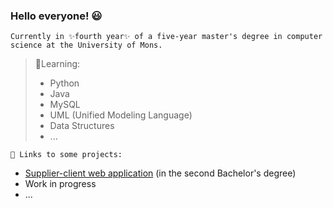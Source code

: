 ### Hello everyone! 😃

```
Currently in ✨fourth year✨ of a five-year master's degree in computer science at the University of Mons.
```

> 🌱Learning:
> - Python
> - Java
> - MySQL
> - UML (Unified Modeling Language)
> - Data Structures
> - ...

```
🤔 Links to some projects:
```
- [Supplier-client web application](https://github.com/EliotBD03/Projet-Gl-) (in the second Bachelor's degree)
- Work in progress
- ...
